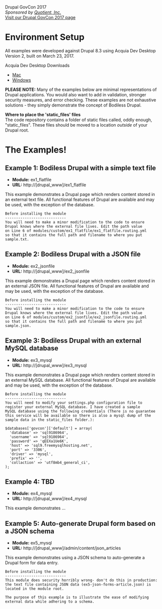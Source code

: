 Drupal GovCon 2017  
_Sponsored by [Quotient, Inc.](http://www.quotient-inc.com)_  
[Visit our Drupal GovCon 2017 page](http://www.quotient-inc.com/drupalgovcon)

# Environment Setup

All examples were developed against Drupal 8.3 using Acquia Dev Desktop Version 2, built on March 23, 2017.

Acquia Dev Desktop Downloads  
- [Mac](https://dev.acquia.com/sites/default/files/downloads/dev-desktop/AcquiaDevDesktop-2-2017-03-23.dmg)  
- [Windows](https://dev.acquia.com/sites/default/files/downloads/dev-desktop/AcquiaDevDesktop-2-2017-03-23.exe)  

**PLEASE NOTE:**  Many of the examples below are minimal representations of Drupal applications. You would also want to add in validation, stronger security measures, and error checking. These examples are not exhaustive solutions - they simply demonstrate the concept of Bodiless Drupal.

**Where to place the 'static_files' files**   
The code repository contains a folder of static files called, oddly enough, "static_files". These files should be moved to a location *outside* of your Drupal root.

# The Examples!

## Example 1: Bodiless Drupal with a simple text file

- **Module:** ex1_flatfile
- **URL:** http://[drupal_www]/ex1_flatfile

This example demonstrates a Drupal page which renders content stored in an external text file. All functional features of Drupal are available and may be used, with the exception of the database.

```
Before installing the module
----------------------------
You will need to make a minor modification to the code to ensure
Drupal knows where the external file lives. Edit the path value
on Line 6 of modules/custom/ex1_flatfile/ex1_flatfile.routing.yml
so that it contains the full path and filename to where you put
sample.txt.
```
## Example 2: Bodiless Drupal with a JSON file

- **Module:** ex2_jsonfile
- **URL:** http://[drupal_www]/ex2_jsonfile

This example demonstrates a Drupal page which renders content stored in an external JSON file. All functional features of Drupal are available and may be used, with the exception of the database.

```
Before installing the module
----------------------------
You will need to make a minor modification to the code to ensure
Drupal knows where the external file lives. Edit the path value
on Line 6 of modules/custom/ex2_jsonfile/ex2_jsonfile.routing.yml
so that it contains the full path and filename to where you put
sample.json.
```

## Example 3: Bodiless Drupal with an external MySQL database

- **Module:** ex3_mysql
- **URL:** http://[drupal_www]/ex3_mysql

This example demonstrates a Drupal page which renders content stored in an external MySQL database. All functional features of Drupal are available and may be used, with the exception of the database.

```
Before installing the module
----------------------------
You will need to modify your settings.php configuration file to
register your external MySQL database. I have created a sample
MySQL database using the following credentials (There is no guarantee
this service will be available so there is also a mysql dump of the
sample data in the static_files folder.):

$databases['govcon']['default'] = array(
  'database' => 'sql9186964',
  'username' => 'sql9186964',
  'password' => 'qEEXa1Ue6K',
  'host' => 'sql9.freemysqlhosting.net',
  'port' => '3306',
  'driver' => 'mysql',
  'prefix' => '',
  'collaction' => 'utf8mb4_general_ci',
);
```

## Example 4: TBD

- **Module:** ex4_mysql
- **URL:** http://[drupal_www]/ex4_mysql

This example demonstrates ...


## Example 5: Auto-generate Drupal form based on a JSON schema

- **Module:** ex5_mysql
- **URL:** http://[drupal_www]/admin/content/json_articles

This example demonstrates using a JSON schema to auto-generate a Drupal form for data entry.

```
Before installing the module
----------------------------
This module does security horribly wrong- don't do this in production: 
the text file containing JSON data (ex5-json-forms-article.json) is located in the module root.

The purpose of this example is to illustrate the ease of modifying external data while adhering to a schema.
```
